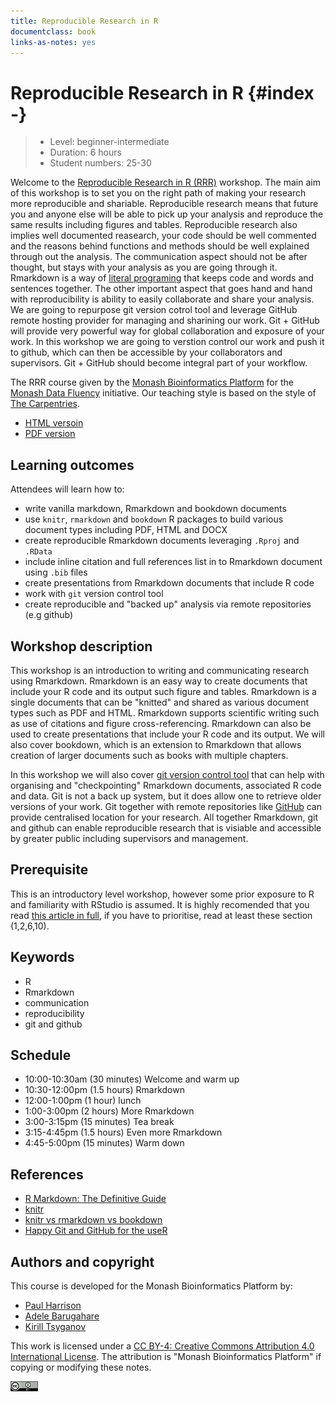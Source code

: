 ```yaml
---
title: Reproducible Research in R
documentclass: book
links-as-notes: yes
---
```


# Reproducible Research in R {#index -}

> - Level: beginner-intermediate
> - Duration: 6 hours
> - Student numbers: 25-30

Welcome to the [Reproducible Research in R (RRR)](https://github.com/MonashDataFluency/r-rep-res) workshop. The main aim of this workshop is to set you on the right path of making your research more reproducible and shariable. Reproducible research means that future you and anyone else will be able to pick up your analysis and reproduce the same results including figures and tables. Reproducible research also implies well documented reasearch, your code should be well commented and the reasons behind functions and methods should be well explained through out the analysis. The communication aspect should not be after thought, but stays with your analysis as you are going through it. Rmarkdown is a way of [literal programing]() that keeps code and words and sentences together. The other important aspect that goes hand and hand with reproducibility is ability to easily collaborate and share your analysis. We are going to repurpose git version cotrol tool and leverage GitHub remote hosting provider for managing and sharining our work. Git + GitHub will provide very powerful way for global collaboration and exposure of your work. In this workshop we are going to verstion control our work and push it to github, which can then be accessible by your collaborators and supervisors. Git + GitHub should become integral part of your workflow.

The RRR course given by the [Monash Bioinformatics Platform](https://www.monash.edu/researchinfrastructure/bioinformatics) for the [Monash Data Fluency](https://monashdatafluency.github.io/) initiative. Our teaching style is based on the style of [The Carpentries](https://carpentries.org/).

- [HTML versoin](https://monashdatafluency.github.io/r-rep-res/)
- [PDF version](https://monashdatafluency.github.io/r-rep-res/Reproducible-Research-in-R.pdf)

## Learning outcomes

Attendees will learn how to:

- write vanilla markdown, Rmarkdown and bookdown documents
- use `knitr`, `rmarkdown` and `bookdown` R packages to build various document types including PDF, HTML and DOCX
- create reproducible Rmarkdown documents leveraging `.Rproj` and `.RData`
- include inline citation and full references list in to Rmarkdown document using `.bib` files
- create presentations from Rmarkdown documents that include R code
- work with `git` version control tool
- create reproducible and "backed up" analysis via remote repositories (e.g github)

## Workshop description

This workshop is an introduction to writing and communicating research using Rmarkdown. Rmarkdown is an easy way to create documents that include your R code and its output such figure and tables. Rmarkdown is a single documents that can be "knitted" and shared as various document types such as PDF and HTML. Rmarkdown supports scientific writing such as use of citations and figure cross-referencing. Rmarkdown can also be used to create presentations that include your R code and its output. We will also cover bookdown, which is an extension to Rmarkdown that allows creation of larger documents such as books with multiple chapters.

In this workshop we will also cover [git version control tool](https://git-scm.com/book/en/v1/Getting-Started-About-Version-Control) that can help with organising and "checkpointing" Rmarkdown documents, associated R code and data. Git is not a back up system, but it does allow one to retrieve older versions of your work. Git together with remote repositories like [GitHub](https://github.com) can provide centralised location for your research. All together Rmarkdown, git and github can enable reproducible research that is visiable and accessible by greater public including supervisors and management.

## Prerequisite

This is an introductory level workshop, however some prior exposure to R and familiarity with RStudio is assumed. It is highly recomended that you read [this article in full](https://peerj.com/preprints/3159/), if you have to prioritise, read at least these section (1,2,6,10).

## Keywords

- R
- Rmarkdown
- communication
- reproducibility
- git and github

## Schedule

- 10:00-10:30am (30 minutes) Welcome and warm up
- 10:30-12:00pm (1.5 hours)  Rmarkdown
- 12:00-1:00pm  (1 hour)     lunch
- 1:00-3:00pm   (2 hours)    More Rmarkdown
- 3:00-3:15pm   (15 minutes) Tea break
- 3:15-4:45pm   (1.5 hours)  Even more Rmarkdown
- 4:45-5:00pm   (15 minutes) Warm down

## References

- [R Markdown: The Definitive Guide](https://bookdown.org/yihui/rmarkdown/)
- [knitr](https://yihui.name/knitr/)
- [knitr vs rmarkdown vs bookdown](https://stackoverflow.com/questions/40563479/relationship-between-r-markdown-knitr-pandoc-and-bookdown)
- [Happy Git and GitHub for the useR](https://happygitwithr.com/)

## Authors and copyright

This course is developed for the Monash Bioinformatics Platform by:

- [Paul Harrison](mailto:paul.harrison@monash.edu)
- [Adele Barugahare](mailto:Adele.Barugahare@monash.edu)
- [Kirill Tsyganov](mailto:kirill.tsyganov@monash.edu)

This work is licensed under a [CC BY-4: Creative Commons Attribution 4.0 International License](http://creativecommons.org/licenses/by/4.0/). The attribution is "Monash Bioinformatics Platform" if copying or modifying these notes.

<img src="figures/CC-BY.png" width="44" />
